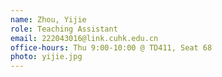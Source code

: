 ```yaml
---
name: Zhou, Yijie
role: Teaching Assistant
email: 222043016@link.cuhk.edu.cn
office-hours: Thu 9:00-10:00 @ TD411, Seat 68
photo: yijie.jpg
---
```


